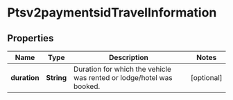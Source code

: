 
# Ptsv2paymentsidTravelInformation

## Properties
Name | Type | Description | Notes
------------ | ------------- | ------------- | -------------
**duration** | **String** | Duration for which the vehicle was rented or lodge/hotel was booked.  |  [optional]



